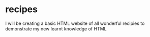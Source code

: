 # recipes
I will be creating a basic HTML website of all wonderful recipies to demonstrate my new learnt knowledge of HTML 
